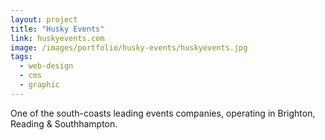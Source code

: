```yaml
---
layout: project
title: "Husky Events"
link: huskyevents.com
image: /images/portfolio/husky-events/huskyevents.jpg
tags:
  - web-design
  - cms
  - graphic
---
```


One of the south-coasts leading events companies, operating in Brighton, Reading & Southhampton.